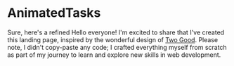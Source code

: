 # AnimatedTasks
Sure, here's a refined Hello everyone! I'm excited to share that I've created this landing page, inspired by the wonderful design of [Two Good](https://twogood.com.au/). Please note, I didn't copy-paste any code; I crafted everything myself from scratch as part of my journey to learn and explore new skills in web development.
